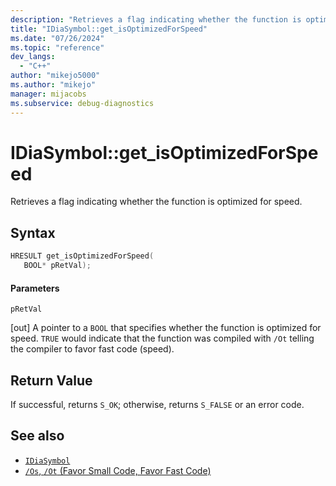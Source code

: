 ```yaml
---
description: "Retrieves a flag indicating whether the function is optimized for speed."
title: "IDiaSymbol::get_isOptimizedForSpeed"
ms.date: "07/26/2024"
ms.topic: "reference"
dev_langs:
  - "C++"
author: "mikejo5000"
ms.author: "mikejo"
manager: mijacobs
ms.subservice: debug-diagnostics
---
```


# IDiaSymbol::get_isOptimizedForSpeed

Retrieves a flag indicating whether the function is optimized for speed.

## Syntax

```C++
HRESULT get_isOptimizedForSpeed(
   BOOL* pRetVal);
```

#### Parameters
 `pRetVal`

[out] A pointer to a `BOOL` that specifies whether the function is optimized for speed. `TRUE` would indicate that the function was compiled with `/Ot` telling the compiler to favor fast code (speed).

## Return Value

 If successful, returns `S_OK`; otherwise, returns `S_FALSE` or an error code.

## See also

- [`IDiaSymbol`](../../debugger/debug-interface-access/idiasymbol.md)
- [`/Os`, `/Ot` (Favor Small Code, Favor Fast Code)](/cpp/build/reference/os-ot-favor-small-code-favor-fast-code)

